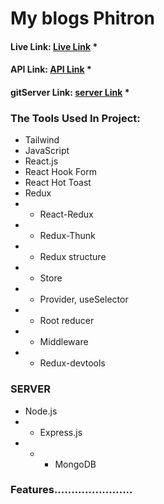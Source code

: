 # My blogs Phitron
#### Live Link:  [Live Link](https://blog-client-shorifzaman.vercel.app/) *
#### API Link:  [API Link](https://blog-backend-green.vercel.app/) *
#### gitServer Link:  [server Link](https://github.com/Shorifzaman/blog-server-acc) *

### The Tools Used In Project:
* Tailwind
* JavaScript
* React.js
* React Hook Form
* React Hot Toast
* Redux
* * React-Redux
* * Redux-Thunk
* * Redux structure 
* * Store 
* * Provider, useSelector
* * Root reducer 
* * Middleware 
* * Redux-devtools
###  SERVER
*  Node.js
* * Express.js
* * * MongoDB
###  Features.......................



